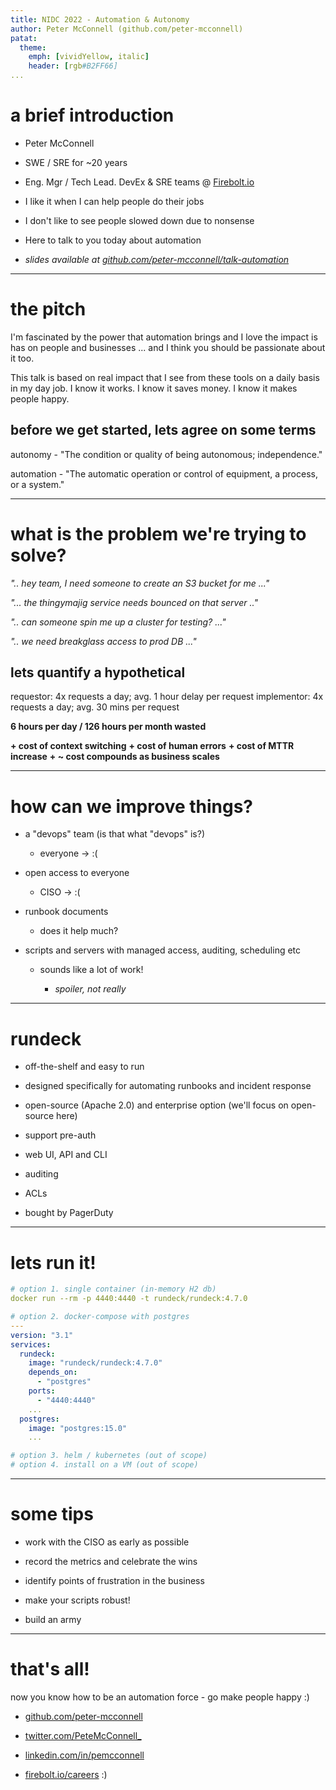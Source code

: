 ```yaml
---
title: NIDC 2022 - Automation & Autonomy
author: Peter McConnell (github.com/peter-mcconnell)
patat:
  theme:
    emph: [vividYellow, italic]
    header: [rgb#B2FF66]
...
```


# a brief introduction

- Peter McConnell
- SWE / SRE for ~20 years
- Eng. Mgr / Tech Lead. DevEx & SRE teams @ [Firebolt.io](https://firebolt.io)

- I like it when I can help people do their jobs
- I don't like to see people slowed down due to nonsense

- Here to talk to you today about automation

- _slides available at [github.com/peter-mcconnell/talk-automation](https://github.com/peter-mcconnell/talk-automation)_


---

# the pitch

I'm fascinated by the power that automation brings and I love the impact is has on people and businesses ... and I think you should be passionate about it too.

This talk is based on real impact that I see from these tools on a daily basis in my day job. I know it works. I know it saves money. I know it makes people happy.

## before we get started, lets agree on some terms

autonomy - "The condition or quality of being autonomous; independence."

automation - "The automatic operation or control of equipment, a process, or a system."


---

# what is the problem we're trying to solve?


_".. hey team, I need someone to create an S3 bucket for me ..."_

_"... the thingymajig service needs bounced on that server .."_

_".. can someone spin me up a cluster for testing? ..."_

_".. we need breakglass access to prod DB ..."_

## lets quantify a hypothetical

requestor: 4x requests a day; avg. 1 hour delay per request
implementor: 4x requests a day; avg. 30 mins per request

**6 hours per day / 126 hours per month wasted**

**+ cost of context switching**
**+ cost of human errors**
**+ cost of MTTR increase**
**+ ~ cost compounds as business scales**


---

# how can we improve things?

- a "devops" team (is that what "devops" is?)

    - everyone -> :(

- open access to everyone

    - CISO -> :(

- runbook documents

    - does it help much?

- scripts and servers with managed access, auditing, scheduling etc

    - sounds like a lot of work!

        - *spoiler, not really*


---

# rundeck

- off-the-shelf and easy to run

- designed specifically for automating runbooks and incident response

- open-source (Apache 2.0) and enterprise option (we'll focus on open-source here)

- support pre-auth

- web UI, API and CLI

- auditing

- ACLs

- bought by PagerDuty


---

# lets run it!

```yaml
# option 1. single container (in-memory H2 db)
docker run --rm -p 4440:4440 -t rundeck/rundeck:4.7.0

# option 2. docker-compose with postgres
---
version: "3.1"
services:
  rundeck:
    image: "rundeck/rundeck:4.7.0"
    depends_on:
      - "postgres"
    ports:
      - "4440:4440"
    ...
  postgres:
    image: "postgres:15.0"
    ...

# option 3. helm / kubernetes (out of scope)
# option 4. install on a VM (out of scope)
```


---

# some tips


 - work with the CISO as early as possible

 - record the metrics and celebrate the wins

 - identify points of frustration in the business

 - make your scripts robust!

 - build an army


---

# that's all!

now you know how to be an automation force - go make people happy :)


 - [github.com/peter-mcconnell](https://github.com/peter-mcconnell)

 - [twitter.com/PeteMcConnell_](https://www.twitter.com/PeteMcConnell_)

 - [linkedin.com/in/pemcconnell](https://www.linkedin.com/in/pemcconnell)

 - [firebolt.io/careers](https://firebolt.io/careers) :)
